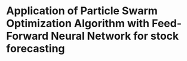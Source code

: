 # Application of Particle Swarm Optimization Algorithm with Feed-Forward Neural Network for stock forecasting

